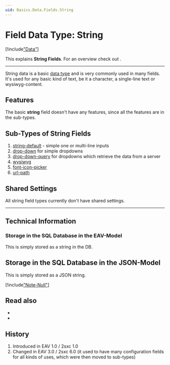 ```yaml
---
uid: Basics.Data.Fields.String
---
```

# Field Data Type: String

[!include["Data"](~/basics/data/_shared-content-types.md)]

This explains **String Fields**. For an overview check out [](xref:Basics.Data.Index).

---


String data is a basic [data type](xref:Basics.Data.Fields.Index) and is very commonly used in many fields. It's used for any basic kind of text, be it a character, a single-line text or wysiwyg-content. 

## Features 
The basic **string** field doesn't have any features, since all the features are in the sub-types. 

## Sub-Types of String Fields

1. [string-default](xref:Basics.Data.Fields.String-Default) - simple one or multi-line inputs
1. [drop-down](xref:Basics.Data.Fields.String-Dropdown) for simple dropdowns
1. [drop-down-query](xref:Basics.Data.Fields.String-Dropdown-Query) for dropdowns which retrieve the data from a server
1. [wysiwyg](xref:Basics.Data.Fields.String-Wysiwyg)
1. [font-icon-picker](xref:Basics.Data.Fields.String-Font-Icon-Picker)
1. [url-path](xref:Basics.Data.Fields.String-Url-Path)

## Shared Settings

All string field types currently don't have shared settings. 

---

## Technical Information

### Storage in the SQL Database in the EAV-Model

This is simply stored as a string in the DB.

## Storage in the SQL Database in the JSON-Model

This is simply stored as a JSON string.

[!include["Note-Null"](./notes-null.md)]

## Read also

* [](xref:Tut.RazorBlade.Text.Has)
* [](xref:Tut.RazorBlade.Text.First)

## History

1. Introduced in EAV 1.0 / 2sxc 1.0
2. Changed in EAV 3.0 / 2sxc 6.0 (it used to have many configuration fields for all kinds of uses, which were then moved to sub-types)
